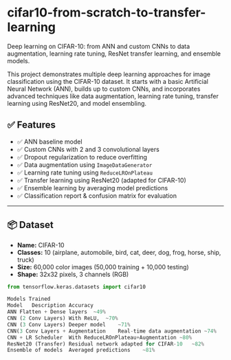 # cifar10-from-scratch-to-transfer-learning
Deep learning on CIFAR-10: from ANN and custom CNNs to data augmentation, learning rate tuning, ResNet transfer learning, and ensemble models.


This project demonstrates multiple deep learning approaches for image classification using the CIFAR-10 dataset. It starts with a basic Artificial Neural Network (ANN), builds up to custom CNNs, and incorporates advanced techniques like data augmentation, learning rate tuning, transfer learning using ResNet20, and model ensembling.


## ✅ Features

- ✅ ANN baseline model
- ✅ Custom CNNs with 2 and 3 convolutional layers
- ✅ Dropout regularization to reduce overfitting
- ✅ Data augmentation using `ImageDataGenerator`
- ✅ Learning rate tuning using `ReduceLROnPlateau`
- ✅ Transfer learning using ResNet20 (adapted for CIFAR-10)
- ✅ Ensemble learning by averaging model predictions
- ✅ Classification report & confusion matrix for evaluation

---

## 📦 Dataset

- **Name:** CIFAR-10  
- **Classes:** 10 (airplane, automobile, bird, cat, deer, dog, frog, horse, ship, truck)  
- **Size:** 60,000 color images (50,000 training + 10,000 testing)  
- **Shape:** 32x32 pixels, 3 channels (RGB)  

```python
from tensorflow.keras.datasets import cifar10

Models Trained
Model	Description	Accuracy
ANN	Flatten + Dense layers	~49%
CNN (2 Conv Layers)	With ReLU,	~70%
CNN (3 Conv Layers)	Deeper model 	~71%
CNN(3 Conv Layers + Augmentation	Real-time data augmentation	~74%
CNN + LR Scheduler	With ReduceLROnPlateau+Augmentation	~80%
ResNet20 (Transfer)	Residual network adapted for CIFAR-10	~82%
Ensemble of models	Averaged predictions	~81%


